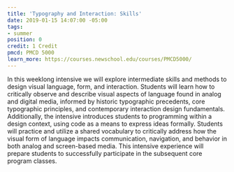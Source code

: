 ```yaml
---
title: 'Typography and Interaction: Skills'
date: 2019-01-15 14:07:00 -05:00
tags:
- summer
position: 0
credit: 1 Credit
pmcd: PMCD 5000
learn_more: https://courses.newschool.edu/courses/PMCD5000/
---
```


In this weeklong intensive we will explore intermediate skills and methods to design visual language, form, and interaction. Students will learn how to critically observe and describe visual aspects of language found in analog and digital media, informed by historic typographic precedents, core typographic principles, and contemporary interaction design fundamentals. Additionally, the intensive introduces students to programming within a design context, using code as a means to express ideas formally. Students will practice and utilize a shared vocabulary to critically address how the visual form of language impacts communication, navigation, and behavior in both analog and screen-based media. This intensive experience will prepare students to successfully participate in the subsequent core program classes.